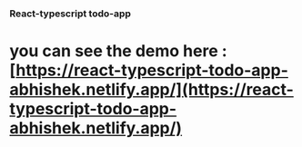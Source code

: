 ### React-typescript todo-app
# you can see the demo here : [https://react-typescript-todo-app-abhishek.netlify.app/](https://react-typescript-todo-app-abhishek.netlify.app/)
